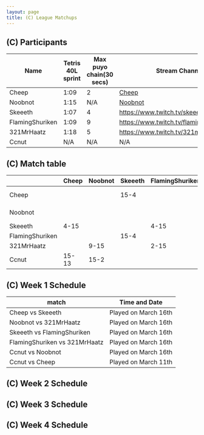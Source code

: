 ```yaml
---
layout: page
title: (C) League Matchups
---
```


## (C) Participants ##

<table>
  <thead>
    <tr>
      <th>Name</th>
	    <th>Tetris 40L sprint</th> 
	    <th>Max puyo chain(30 secs)</th>
	    <th>Stream Channel</th>
	    <th>Rating</th>
	    <th>score</th>
	</tr>
  </thead>	
<tbody>
    <tr>
      <td>Cheep</td>
      <td>1:09</td>
      <td>2</td>
       <td><a href="https://www.youtube.com/channel/UC5AeFoPMgHj8m5mh73lYx0Q?view_as=subscriber">Cheep</a></td>
      <td>2892</td>
     <td>0-3</td>
    </tr>
	<tr>
      <td>Noobnot</td>
      <td>1:15</td>
      <td>N/A</td>
       <td><a href="https://m.youtube.com/channel/UCj7UuNmSX_cewp0BvkwFbzA">Noobnot</a></td>
      <td>30,000</td>
     <td>1-15</td>
	</tr>
	<tr>
      <td>Skeeeth</td>
      <td>1:07</td>
      <td>4</td>
       <td><a href="https://www.twitch.tv/skeeeth">https://www.twitch.tv/skeeeth</a></td>
      <td>10,007</td>
     <td>3-15</td>
	</tr>
	<tr>
	<td>FlamingShuriken</td>
      <td>1:09</td>
      <td>9</td>
       <td><a href="https://www.twitch.tv/flamingshuriken873">https://www.twitch.tv/flamingshuriken873</a></td>
      <td>15,000</td>
     <td>1-15</td>
	</tr>
		<tr>
	<td>321MrHaatz</td>
      <td>1:18</td>
      <td>5</td>
       <td><a href="https://www.twitch.tv/321mrhaatz">https://www.twitch.tv/321mrhaatz</a></td>
      <td>6,200</td>
     <td>0-15</td>
	</tr>
	<tr>
	<td>Ccnut</td>
      <td>N/A</td>
      <td>N/A</td>
       <td>N/A</td>
      <td>N/A</td>
     <td> - </td>
	</tr>
  </tbody>
</table>


## (C) Match table

<table>
  <thead>
    <tr>
      <th></th>
      <th>Cheep</th>
      <th>Noobnot</th>
      <th>Skeeeth</th>
      <th>FlamingShuriken</th>
      <th>321MrHaatz</th>
      <th>Cnut</th>
      <th>W/L</th>
      <th>Score</th>
    </tr>
  </thead>
  <tbody>
    <tr>
      <td>Cheep</td>
      <td></td> <!---->
      <td></td> <!---->
      <td>15-4</td> <!---->
      <td></td> <!---->
      <td></td> <!---->
      <td>13-15</td> <!---->    
      <td>1-1</td> <!---->
      <td>+9</td> <!---->
    </tr>
	  <tr>
      <td>Noobnot</td>
      <td> </td> <!---->
      <td></td> <!---->
      <td> </td> <!---->
      <td></td> <!---->
      <td>15-9</td> <!---->
      <td>2-15</td> <!---->  
      <td>1-1</td> <!---->
      <td>-7</td> <!---->
    </tr>
	   <tr>
      <td>Skeeeth</td>
      <td>4-15</td> <!---->
      <td></td> <!---->
      <td> </td> <!---->
      <td>4-15</td> <!---->
      <td></td> <!---->
      <td></td> <!---->
      <td>0-2</td> <!---->
      <td>-22</td> <!---->
    </tr>
	   <tr>
      <td>FlamingShuriken</td>
      <td></td> <!---->
      <td></td> <!---->
      <td>15-4</td> <!---->
      <td></td> <!---->
      <td>15-2</td> <!---->
      <td></td> <!---->
      <td>2-0</td> <!---->
      <td>+24</td> <!---->
    </tr>
	  	   <tr>
      <td>321MrHaatz</td>
      <td></td> <!---->
      <td>9-15</td> <!---->
      <td></td> <!---->
      <td>2-15</td> <!---->
      <td></td> <!---->
      <td></td> <!---->
      <td>0-2</td> <!---->
      <td>-19</td> <!---->
    </tr>
	   <tr>
      <td>Ccnut</td>
      <td>15-13</td> <!---->
      <td>15-2</td> <!---->
      <td> </td> <!---->
      <td></td> <!---->
      <td></td> <!---->
      <td></td> <!---->
      <td>2-0</td> <!---->
      <td>+15</td> <!---->
    </tr>
	</tbody>
</table>
	
	
## (C) Week 1 Schedule ##

<table>
  <thead>
    <tr>
      <th>match</th>
	    <th>Time and Date</th> 
	</tr>
  </thead>
	
<tbody>
    <tr>
      <td>Cheep	 vs Skeeeth</td>
      <td>Played on March 16th</td>
    </tr>
       <tr>
      <td>Noobnot vs 321MrHaatz</td>
      <td>Played on March 16th</td>
    </tr>
	 <tr>
      <td>Skeeeth vs FlamingShuriken</td>
      <td>Played on March 16th</td>
    </tr>
	 <tr>
      <td>FlamingShuriken vs 321MrHaatz</td>
      <td>Played on March 16th</td>
    </tr>
	 <tr>
      <td>Ccnut vs Noobnot</td>
      <td>Played on March 16th</td>
    </tr>
	 <tr>
      <td>Ccnut vs Cheep</td>
      <td>Played on March 11th</td>
    </tr>
  </tbody>
</table>


## (C) Week 2 Schedule ##


## (C) Week 3 Schedule ##


## (C) Week 4 Schedule ##


